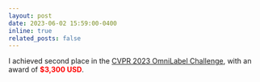 ```yaml
---
layout: post
date: 2023-06-02 15:59:00-0400
inline: true
related_posts: false
---
```


I achieved second place in the <a href="https://www.omnilabel.org/challenge/challenge-2023" target="_blank">CVPR 2023 OmniLabel Challenge</a>, with an award of <span style='font-weight: bold; color: red;'>$3,300 USD</span>.

<!-- I achieved second place in the <a href="https://www.omnilabel.org/challenge/challenge-2023" target="_blank">CVPR 2023 OmniLabel Challenge</a>, awarded a prize of <span style='font-weight: bold; color: red;'>$3,300 USD</span>.  -->
